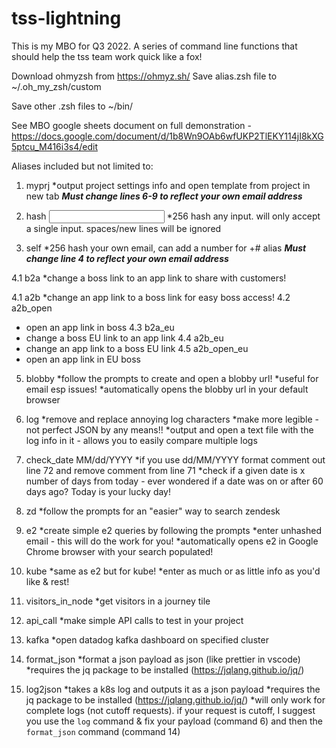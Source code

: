 # tss-lightning
This is my MBO for Q3 2022. A series of command line functions that should help the tss team work quick like a fox!

Download ohmyzsh from https://ohmyz.sh/
Save alias.zsh file to ~/.oh_my_zsh/custom

Save other .zsh files to ~/bin/

See MBO google sheets document on full demonstration - https://docs.google.com/document/d/1b8Wn9OAb6wfUKP2TlEKY114jI8kXG5ptcu_M416i3s4/edit

Aliases included but not limited to:
1. myprj
  *output project settings info and open template from project in new tab
    ***Must change lines 6-9 to reflect your own email address***
2. hash <input>
  *256 hash any input. will only accept a single input. spaces/new lines will be ignored

3. self <optional number>
  *256 hash your own email, can add a number for +# alias
  ***Must change line 4 to reflect your own email address***

4.1 b2a <url>
  *change a boss link to an app link to share with customers!

4.1 a2b <url>
  *change an app link to a boss link for easy boss access!
4.2 a2b_open <url> 
  * open an app link in boss
4.3 b2a_eu <url>
  * change a boss EU link to an app link
4.4 a2b_eu <url>
  * change an app link to a boss EU link
4.5 a2b_open_eu <url>
  * open an app link in EU boss

5. blobby
  *follow the prompts to create and open a blobby url!
  *useful for email esp issues!
  *automatically opens the blobby url in your default browser

6. log <log text from kube>
  *remove and replace annoying log characters
  *make more legible - not perfect JSON by any means!!
  *output and open a text file with the log info in it - allows you to easily compare multiple logs

7. check_date MM/dd/YYYY
  *if you use dd/MM/YYYY format comment out line 72 and remove comment from line 71
  *check if a given date is x number of days from today - ever wondered if a date was on or after 60 days ago? Today is your lucky day!

8. zd
  *follow the prompts for an "easier" way to search zendesk
 
9. e2
  *create simple e2 queries by following the prompts
  *enter unhashed email - this will do the work for you!
  *automatically opens e2 in Google Chrome browser with your search populated!

10. kube
  *same as e2 but for kube!
  *enter as much or as little info as you'd like & rest!

11. visitors_in_node
  *get visitors in a journey tile

12. api_call
  *make simple API calls to test in your project

13. kafka
  *open datadog kafka dashboard on specified cluster

14. format_json
  *format a json payload as json (like prettier in vscode)
  *requires the jq package to be installed (https://jqlang.github.io/jq/)

15. log2json
  *takes a k8s log and outputs it as a json payload
  *requires the jq package to be installed (https://jqlang.github.io/jq/)
  *will only work for complete logs (not cutoff requests). if your request is cutoff, I suggest you use the `log` command & fix your payload (command 6) and then the `format_json` command (command 14)
